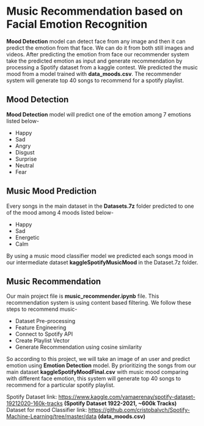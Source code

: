 Music Recommendation based on Facial Emotion Recognition
========================================================

**Mood Detection** model can detect face from any image and then it can predict the emotion from that face.
We can do it from both still images and videos.
After predicting the emotion from face our recommender system take the predicted emotion as input and generate recommendation by processing a Spotify dataset from a kaggle contest. We predicted the music mood from a model trained with **data_moods.csv**. The recommender system will generate top 40 songs to recommend for a spotify playlist.

Mood Detection
--------------
**Mood Detection** model will predict one of the emotion among 7 emotions listed below-
* Happy
* Sad
* Angry
* Disgust
* Surprise
* Neutral
* Fear

Music Mood Prediction
---------------------

Every songs in the main dataset in the **Datasets.7z** folder predicted to one of the mood among 4 moods listed below-
* Happy
* Sad
* Energetic
* Calm

By using a music mood classifier model we predicted each songs mood in our intermediate dataset **kaggleSpotifyMusicMood** in the Dataset.7z folder.

Music Recommendation
--------------------
Our main project file is **music_recommender.ipynb** file. This recommendation system is using content based filtering. We follow these steps to recommend music-
* Dataset Pre-processing
* Feature Engineering
* Connect to Spotify API
* Create Playlist Vector
* Generate Recommendation using cosine similarity

So according to this project, we will take an image of an user and predict emotion using **Emotion Detection** model. By prioritizing the songs from our main dataset **kaggleSpotifyMoodFinal.csv** with music mood comparing with different face emotion, this system will generate top 40 songs to recommend for a particular spotify playlist. 




Spotify Dataset link: https://www.kaggle.com/yamaerenay/spotify-dataset-19212020-160k-tracks **(Spotify Dataset 1922-2021, ~600k Tracks)**                               
Dataset for mood Classifier link: https://github.com/cristobalvch/Spotify-Machine-Learning/tree/master/data **(data_moods.csv)**
